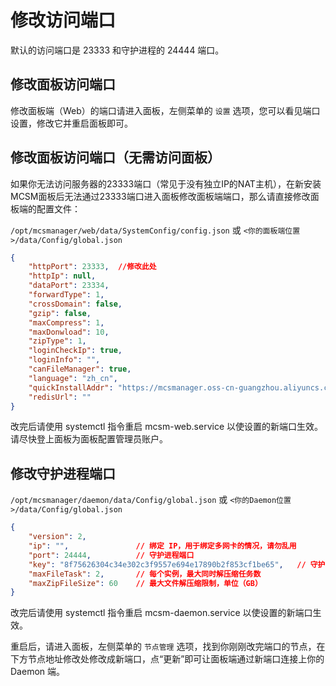 # 修改访问端口

默认的访问端口是 23333 和守护进程的 24444 端口。

## 修改面板访问端口

修改面板端（Web）的端口请进入面板，左侧菜单的 `设置` 选项，您可以看见端口设置，修改它并重启面板即可。

## 修改面板访问端口（无需访问面板）

如果你无法访问服务器的23333端口（常见于没有独立IP的NAT主机），在新安装MCSM面板后无法通过23333端口进入面板修改面板端端口，那么请直接修改面板端的配置文件：

`/opt/mcsmanager/web/data/SystemConfig/config.json` 或 `<你的面板端位置>/data/Config/global.json`

```json
{
    "httpPort": 23333,  //修改此处
    "httpIp": null,
    "dataPort": 23334,
    "forwardType": 1,
    "crossDomain": false,
    "gzip": false,
    "maxCompress": 1,
    "maxDonwload": 10,
    "zipType": 1,
    "loginCheckIp": true,
    "loginInfo": "",
    "canFileManager": true,
    "language": "zh_cn",
    "quickInstallAddr": "https://mcsmanager.oss-cn-guangzhou.aliyuncs.com/quick_install.json",
    "redisUrl": ""
}
```

改完后请使用 systemctl 指令重启 mcsm-web.service 以使设置的新端口生效。请尽快登上面板为面板配置管理员账户。



## 修改守护进程端口

`/opt/mcsmanager/daemon/data/Config/global.json`
或
`<你的Daemon位置>/data/Config/global.json`

```json
{
    "version": 2,
    "ip": "",               // 绑定 IP，用于绑定多网卡的情况，请勿乱用 
    "port": 24444,          // 守护进程端口
    "key": "8f75626304c34e302c3f9557e694e17890b2f853cf1be65",   // 守护进程访问密钥（面板连接用）
    "maxFileTask": 2,       // 每个实例，最大同时解压缩任务数
    "maxZipFileSize": 60    // 最大文件解压缩限制，单位（GB）
}
```

改完后请使用 systemctl 指令重启 mcsm-daemon.service 以使设置的新端口生效。

重启后，请进入面板，左侧菜单的 `节点管理` 选项，找到你刚刚改完端口的节点，在下方节点地址修改处修改成新端口，点“更新”即可让面板端通过新端口连接上你的 Daemon 端。